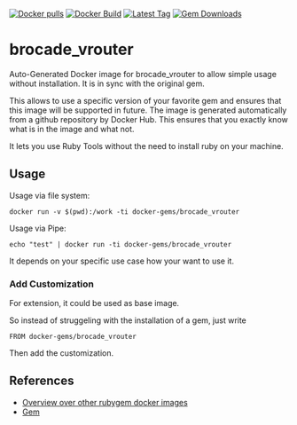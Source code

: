 [![Docker pulls](https://img.shields.io/docker/pulls/rubygem/brocade_vrouter.svg)](https://hub.docker.com/r/rubygem/brocade_vrouter/)
[![Docker Build](https://img.shields.io/docker/automated/rubygem/brocade_vrouter.svg)](https://hub.docker.com/r/rubygem/brocade_vrouter/)
[![Latest Tag](https://img.shields.io/github/tag/docker-rubygem/brocade_vrouter.svg)](https://hub.docker.com/r/rubygem/brocade_vrouter/)
[![Gem Downloads](https://img.shields.io/gem/dt/brocade_vrouter.svg)](https://rubygems.org/gems/brocade_vrouter/)
# brocade_vrouter

Auto-Generated Docker image for brocade_vrouter to allow simple usage without installation.
It is in sync with the original gem.

This allows to use a specific version of your favorite gem and ensures that this image will be supported in future.
The image is generated automatically from a github repository by Docker Hub.
This ensures that you exactly know what is in the image and what not.

It lets you use Ruby Tools without the need to install ruby on your machine.

## Usage

Usage via file system:

`docker run -v $(pwd):/work -ti docker-gems/brocade_vrouter`

Usage via Pipe:

`echo "test" | docker run -ti docker-gems/brocade_vrouter`

It depends on your specific use case how your want to use it.

### Add Customization

For extension, it could be used as base image.

So instead of struggeling with the installation of a gem, just write

`FROM docker-gems/brocade_vrouter`

Then add the customization.

## References

 - [Overview over other rubygem docker images](https://github.com/thinkbot/docker-rubygem)
 - [Gem](https://rubygems.org/gems/brocade_vrouter/)
